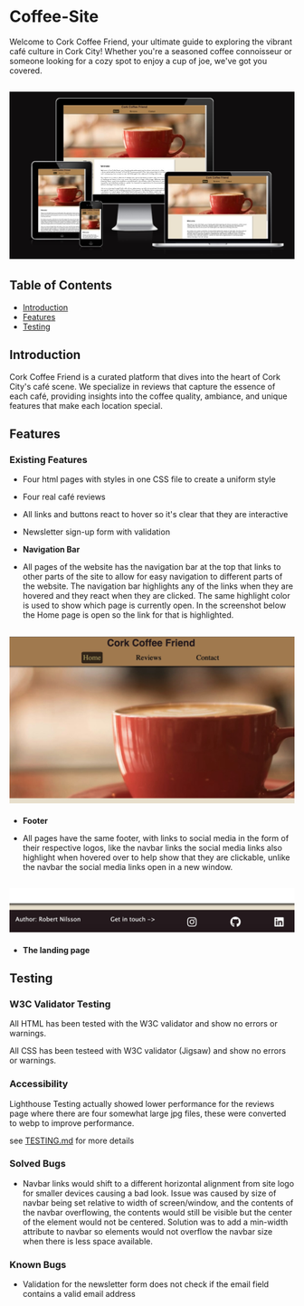 # Coffee-Site

Welcome to Cork Coffee Friend, your ultimate guide to exploring the vibrant café culture in Cork City! Whether you're a seasoned coffee connoisseur or someone looking for a cozy spot to enjoy a cup of joe, we've got you covered.

<h2 align="center"><img src="assets/readme/amiresponsive-index.jpg"></h2>

## Table of Contents
- [Introduction](#introduction)
- [Features](#features)
- [Testing](#Testing)

## Introduction
Cork Coffee Friend is a curated platform that dives into the heart of Cork City's café scene. We specialize in reviews that capture the essence of each café, providing insights into the coffee quality, ambiance, and unique features that make each location special.

## Features

### Existing Features

* Four html pages with styles in one CSS file to create a uniform style
* Four real café reviews
* All links and buttons react to hover so it's clear that they are interactive
* Newsletter sign-up form with validation

* __Navigation Bar__
- All pages of the website has the navigation bar at the top that links to other parts of the site to allow for easy navigation to different parts of the website. The navigation bar highlights any of the links when they are hovered and they react when they are clicked. The same highlight color is used to show which page is currently open. In the screenshot below the Home page is open so the link for that is highlighted.

<h2 align="center"><img src="assets/readme/navbar-demo.jpg"></h2>

* __Footer__
- All pages have the same footer, with links to social media in the form of their respective logos, like the navbar links the social media links also highlight when hovered over to help show that they are clickable, unlike the navbar the social media links open in a new window.

<h2 align="center"><img src="assets/readme/footer-demo.jpg"></h2>

- __The landing page__


## Testing

### W3C Validator Testing

All HTML has been tested with the W3C validator and show no errors or warnings.

All CSS has been testeed with W3C validator (Jigsaw) and show no errors or warnings.

### Accessibility
Lighthouse Testing actually showed lower performance for the reviews page where there are four somewhat large jpg files, these were converted to webp to improve performance.

see [TESTING.md](TESTING.md) for more details

### Solved Bugs

* Navbar links would shift to a different horizontal alignment from site logo for smaller devices causing a bad look. Issue was caused by size of navbar being set relative to width of screen/window, and the contents of the navbar overflowing, the contents would still be visible but the center of the element would not be centered. Solution was to add a min-width attribute to navbar so elements would not overflow the navbar size when there is less space available. 

### Known Bugs
* Validation for the newsletter form does not check if the email field contains a valid email address

